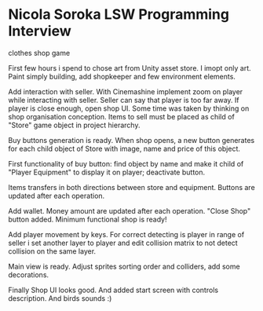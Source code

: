 # Nicola Soroka LSW Programming Interview
 clothes shop game


First few hours i spend to chose art from Unity asset store.
I imopt only art.
Paint simply building, add shopkeeper and few environment elements.

Add interaction with seller.
With Cinemashine implement zoom on player while interacting with seller.
Seller can say that player is too far away.
If player is close enough, open shop UI.
Some time was taken by thinking on shop organisation conception.
Items to sell must be placed as child of "Store" game object in project hierarchy.

Buy buttons generation is ready. When shop opens, a new button generates for each child object of Store with image, name and price of this object.

First functionality of buy button: find object by name and make it child of "Player Equipment" to display it on player; deactivate button.

Items transfers in both directions between store and equipment. Buttons are updated after each operation.

Add wallet. Money amount are updated after each operation.
"Close Shop" button added.
Minimum functional shop is ready!

Add player movement by keys. For correct detecting is player in range of seller i set another layer to player and edit collision matrix to not detect collision on the same layer.

Main view is ready. Adjust sprites sorting order and colliders, add some decorations.

Finally Shop UI looks good. And added start screen with controls description. And birds sounds :)